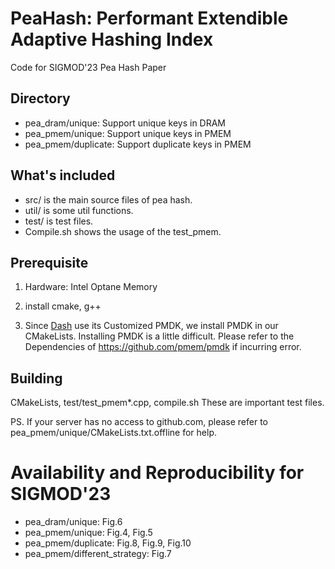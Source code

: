 # PeaHash: Performant Extendible Adaptive Hashing Index

Code for SIGMOD'23 Pea Hash Paper


## Directory
- pea_dram/unique: Support unique keys in DRAM
- pea_pmem/unique: Support unique keys in PMEM
- pea_pmem/duplicate: Support duplicate keys in PMEM

## What's included
- src/ is the main source files of pea hash.
- util/ is some util functions.
- test/ is test files.
- Compile.sh shows the usage of the test_pmem.

## Prerequisite

1. Hardware: Intel Optane Memory

2. install cmake,  g++

3. Since [Dash](https://github.com/baotonglu/dash) use its Customized PMDK, we install PMDK in our CMakeLists. Installing PMDK is a little difficult. Please refer to the Dependencies of https://github.com/pmem/pmdk if incurring error.



## Building
CMakeLists, test/test_pmem*.cpp, compile.sh
These are important test files.

PS. If your server has no access to github.com, please refer to pea_pmem/unique/CMakeLists.txt.offline for help.


# Availability and Reproducibility for SIGMOD'23
- pea_dram/unique: Fig.6
- pea_pmem/unique: Fig.4, Fig.5
- pea_pmem/duplicate: Fig.8, Fig.9, Fig.10
- pea_pmem/different_strategy: Fig.7